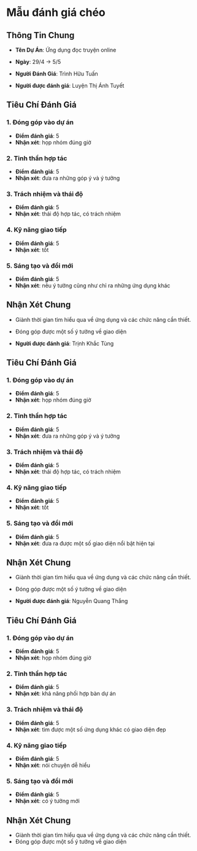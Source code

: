 # Mẫu đánh giá chéo
## Thông Tin Chung
- **Tên Dự Án**: Ứng dụng đọc truyện online
- **Ngày**: 29/4 -> 5/5
- **Người Đánh Giá**: Trình Hữu Tuấn

- **Người được đánh giá**: Luyện Thị Ánh Tuyết
## Tiêu Chí Đánh Giá
### 1. Đóng góp vào dự án
- **Điểm đánh giá**: 5
- **Nhận xét**: họp nhóm đúng giờ

### 2. Tinh thần hợp tác
- **Điểm đánh giá**: 5
- **Nhận xét**: đưa ra những góp ý và ý tưởng

### 3. Trách nhiệm và thái độ
- **Điểm đánh giá**: 5
- **Nhận xét**: thái độ hợp tác, có trách nhiệm

### 4. Kỹ năng giao tiếp
- **Điểm đánh giá**: 5
- **Nhận xét**: tốt

### 5. Sáng tạo và đổi mới
- **Điểm đánh giá**: 5
- **Nhận xét**: nêu ý tưởng cũng như chỉ ra những ứng dụng khác

## Nhận Xét Chung
- Giành thời gian tìm hiểu qua về ứng dụng và các chức năng cần thiết.
- Đóng góp được một số ý tưởng về giao diện


- **Người được đánh giá**: Trịnh Khắc Tùng
## Tiêu Chí Đánh Giá
### 1. Đóng góp vào dự án
- **Điểm đánh giá**: 5
- **Nhận xét**: họp nhóm đúng giờ

### 2. Tinh thần hợp tác
- **Điểm đánh giá**: 5
- **Nhận xét**: đưa ra những góp ý và ý tưởng

### 3. Trách nhiệm và thái độ
- **Điểm đánh giá**: 5
- **Nhận xét**: thái độ hợp tác, có trách nhiệm

### 4. Kỹ năng giao tiếp
- **Điểm đánh giá**: 5
- **Nhận xét**: tốt

### 5. Sáng tạo và đổi mới
- **Điểm đánh giá**: 5
- **Nhận xét**: đưa ra được một số giao diện nổi bật hiện tại

## Nhận Xét Chung
- Giành thời gian tìm hiểu qua về ứng dụng và các chức năng cần thiết.
- Đóng góp được một số ý tưởng về giao diện

- **Người được đánh giá**: Nguyễn Quang Thắng
## Tiêu Chí Đánh Giá
### 1. Đóng góp vào dự án
- **Điểm đánh giá**: 5
- **Nhận xét**: họp nhóm đúng giờ

### 2. Tinh thần hợp tác
- **Điểm đánh giá**: 5
- **Nhận xét**: khả năng phối hợp bàn dự án

### 3. Trách nhiệm và thái độ
- **Điểm đánh giá**: 5
- **Nhận xét**: tìm được một số ứng dụng khác có giao diện đẹp

### 4. Kỹ năng giao tiếp
- **Điểm đánh giá**: 5
- **Nhận xét**: nói chuyện dễ hiểu

### 5. Sáng tạo và đổi mới
- **Điểm đánh giá**: 5
- **Nhận xét**: có ý tưởng mới

## Nhận Xét Chung
- Giành thời gian tìm hiểu qua về ứng dụng và các chức năng cần thiết.
- Đóng góp được một số ý tưởng về giao diện
